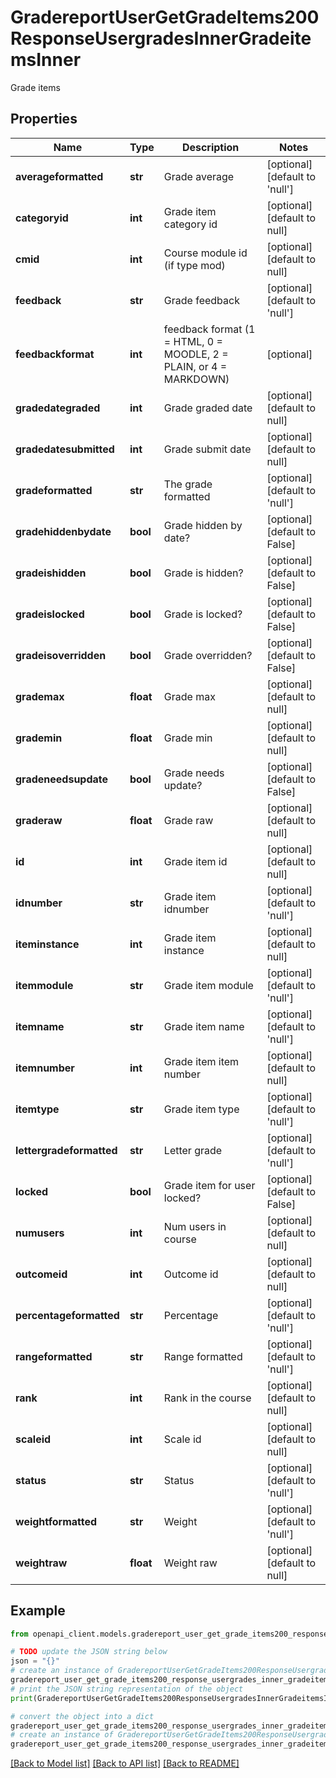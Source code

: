 # GradereportUserGetGradeItems200ResponseUsergradesInnerGradeitemsInner

Grade items

## Properties

Name | Type | Description | Notes
------------ | ------------- | ------------- | -------------
**averageformatted** | **str** | Grade average | [optional] [default to 'null']
**categoryid** | **int** | Grade item category id | [optional] [default to null]
**cmid** | **int** | Course module id (if type mod) | [optional] [default to null]
**feedback** | **str** | Grade feedback | [optional] [default to 'null']
**feedbackformat** | **int** | feedback format (1 &#x3D; HTML, 0 &#x3D; MOODLE, 2 &#x3D; PLAIN, or 4 &#x3D; MARKDOWN) | [optional] 
**gradedategraded** | **int** | Grade graded date | [optional] [default to null]
**gradedatesubmitted** | **int** | Grade submit date | [optional] [default to null]
**gradeformatted** | **str** | The grade formatted | [optional] [default to 'null']
**gradehiddenbydate** | **bool** | Grade hidden by date? | [optional] [default to False]
**gradeishidden** | **bool** | Grade is hidden? | [optional] [default to False]
**gradeislocked** | **bool** | Grade is locked? | [optional] [default to False]
**gradeisoverridden** | **bool** | Grade overridden? | [optional] [default to False]
**grademax** | **float** | Grade max | [optional] [default to null]
**grademin** | **float** | Grade min | [optional] [default to null]
**gradeneedsupdate** | **bool** | Grade needs update? | [optional] [default to False]
**graderaw** | **float** | Grade raw | [optional] [default to null]
**id** | **int** | Grade item id | [optional] [default to null]
**idnumber** | **str** | Grade item idnumber | [optional] [default to 'null']
**iteminstance** | **int** | Grade item instance | [optional] [default to null]
**itemmodule** | **str** | Grade item module | [optional] [default to 'null']
**itemname** | **str** | Grade item name | [optional] [default to 'null']
**itemnumber** | **int** | Grade item item number | [optional] [default to null]
**itemtype** | **str** | Grade item type | [optional] [default to 'null']
**lettergradeformatted** | **str** | Letter grade | [optional] [default to 'null']
**locked** | **bool** | Grade item for user locked? | [optional] [default to False]
**numusers** | **int** | Num users in course | [optional] [default to null]
**outcomeid** | **int** | Outcome id | [optional] [default to null]
**percentageformatted** | **str** | Percentage | [optional] [default to 'null']
**rangeformatted** | **str** | Range formatted | [optional] [default to 'null']
**rank** | **int** | Rank in the course | [optional] [default to null]
**scaleid** | **int** | Scale id | [optional] [default to null]
**status** | **str** | Status | [optional] [default to 'null']
**weightformatted** | **str** | Weight | [optional] [default to 'null']
**weightraw** | **float** | Weight raw | [optional] [default to null]

## Example

```python
from openapi_client.models.gradereport_user_get_grade_items200_response_usergrades_inner_gradeitems_inner import GradereportUserGetGradeItems200ResponseUsergradesInnerGradeitemsInner

# TODO update the JSON string below
json = "{}"
# create an instance of GradereportUserGetGradeItems200ResponseUsergradesInnerGradeitemsInner from a JSON string
gradereport_user_get_grade_items200_response_usergrades_inner_gradeitems_inner_instance = GradereportUserGetGradeItems200ResponseUsergradesInnerGradeitemsInner.from_json(json)
# print the JSON string representation of the object
print(GradereportUserGetGradeItems200ResponseUsergradesInnerGradeitemsInner.to_json())

# convert the object into a dict
gradereport_user_get_grade_items200_response_usergrades_inner_gradeitems_inner_dict = gradereport_user_get_grade_items200_response_usergrades_inner_gradeitems_inner_instance.to_dict()
# create an instance of GradereportUserGetGradeItems200ResponseUsergradesInnerGradeitemsInner from a dict
gradereport_user_get_grade_items200_response_usergrades_inner_gradeitems_inner_from_dict = GradereportUserGetGradeItems200ResponseUsergradesInnerGradeitemsInner.from_dict(gradereport_user_get_grade_items200_response_usergrades_inner_gradeitems_inner_dict)
```
[[Back to Model list]](../README.md#documentation-for-models) [[Back to API list]](../README.md#documentation-for-api-endpoints) [[Back to README]](../README.md)


